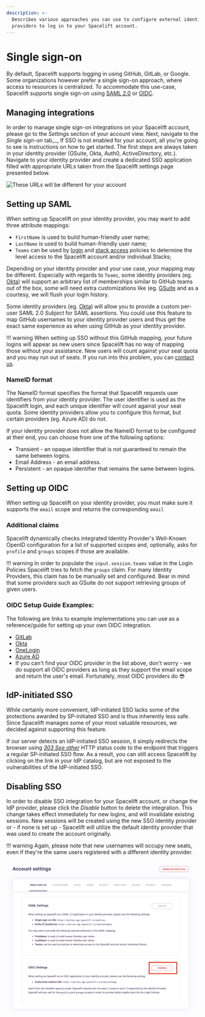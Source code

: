 ```yaml
---
description: >-
  Describes various approaches you can use to configure external identity
  providers to log in to your Spacelift account.
---
```


# Single sign-on

By default, Spacelift supports logging in using GitHub, GitLab, or Google. Some organizations however prefer a single sign-on approach, where access to resources is centralized. To accommodate this use-case, Spacelift supports single sign-on using [SAML 2.0](single-sign-on.md#setting-up-saml) or [OIDC](single-sign-on.md#setting-up-oidc).

## Managing integrations

In order to manage single sign-on integrations on your Spacelift account, please go to the _Settings_ section of your account view. Next, navigate to the _Single sign-on_ tab_._ If SSO is not enabled for your account, all you're going to see is instructions on how to get started. The first steps are always taken in your identity provider (GSuite, Okta, Auth0, ActiveDirectory, etc.). Navigate to your identity provider and create a dedicated SSO application filled with appropriate URLs taken from the Spacelift settings page presented below.

![These URLs will be different for your account](../assets/screenshots/sso\_settings.png)



## Setting up SAML

When setting up Spacelift on your identity provider, you may want to add three attribute mappings:

* `FirstName` is used to build human-friendly user name;
* `LastName` is used to build human-friendly user name;
* `Teams` can be used by [login](../concepts/policy/login-policy.md) and [stack access](../concepts/policy/stack-access-policy.md) policies to determine the level access to the Spacelift account and/or individual Stacks;

Depending on your identity provider and your use case, your mapping may be different. Especially with regards to `Teams`, some identity providers (eg. [Okta](https://www.okta.com/)) will support an arbitrary list of memberships similar to GitHub teams out of the box, some will need extra customizations like (eg. [GSuite](https://support.google.com/a/answer/6327792?hl=en) and as a courtesy, we will flush your login history.

Some identity providers (eg. [Okta](https://www.okta.com/)) will allow you to provide a custom per-user SAML 2.0 _Subject_ for SAML assertions. You could use this feature to map GitHub usernames to your identity provider users and thus get the exact same experience as when using GitHub as your identity provider.

!!! warning
    When setting up SSO without this GitHub mapping, your future logins will appear as new users since Spacelift has no way of mapping those without your assistance. New users will count against your seat quota and you may run out of seats. If you run into this problem, you can [contact us](https://spacelift.io/contact).

### NameID format

The NameID format specifies the format that Spacelift requests user identifiers from your identity provider. The user identifier is used as the Spacelift login, and each unique identifier will count against your seat quota. Some identity providers allow you to configure this format, but certain providers (eg. Azure AD) do not.

If your identity provider does not allow the NameID format to be configured at their end, you can choose from one of the following options:

* Transient - an opaque identifier that is not guaranteed to remain the same between logins.
* Email Address - an email address.
* Persistent - an opaque identifier that remains the same between logins.

## Setting up OIDC

When setting up Spacelift on your identity provider, you must make sure it supports the `email` scope and returns the corresponding `email`

### Additional claims

Spacelift dynamically checks integrated Identity Provider's Well-Known OpenID configuration for a list of supported scopes and, optionally, asks for `profile` and `groups` scopes if those are available.

!!! warning
    In order to populate the `input.session.teams` value in the Login Policies Spacelift tries to fetch the `groups` claim. For many Identity Providers, this claim has to be manually set and configured. Bear in mind that some providers such as GSuite do not support retrieving groups of given users.

### OIDC Setup Guide Examples:

The following are links to example implementations you can use as a reference/guide for setting up your own OIDC integration.

* [GitLab](single-sign-on/gitlab-oidc-setup-guide.md)
* [Okta](single-sign-on/okta-oidc-setup-guide.md)
* [OneLogin](single-sign-on/onelogin-oidc-setup-guide.md)
* [Azure AD](single-sign-on/azure-ad-oidc-setup-guide.md)
* If you can't find your OIDC provider in the list above, don't worry - we do support all OIDC providers as long as they support the email scope and return the user's email. Fortunately, most OIDC providers do :sunglasses:

## IdP-initiated SSO

While certainly more convenient, IdP-initiated SSO lacks some of the protections awarded by SP-initiated SSO and is thus inherently less safe. Since Spacelift manages some of your most valuable resources, we decided against supporting this feature.

If our server detects an IdP-initiated SSO session, it simply redirects the browser using [_303 See other_](https://en.wikipedia.org/wiki/HTTP\_303) HTTP status code to the endpoint that triggers a regular SP-initiated SSO flow. As a result, you can still access Spacelift by clicking on the link in your IdP catalog, but are not exposed to the vulnerabilities of the IdP-initiated SSO.

## Disabling SSO

In order to disable SSO integration for your Spacelift account, or change the IdP provider, please click the _Disable_ button to delete the integration. This change takes effect immediately for new logins, and will invalidate existing sessions. New sessions will be created using the new SSO identity provider or - if none is set up - Spacelift will utilize the default identity provider that was used to create the account originally.

!!! warning
    Again, please note that new usernames will occupy new seats, even if they're the same users registered with a different identity provider.

![](../assets/screenshots/disable-oidc.png)
